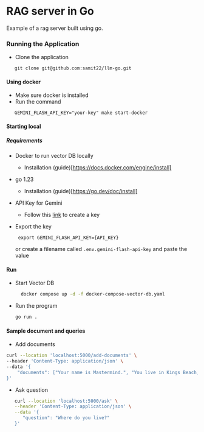 # RAG server in Go
Example of a rag server built using go.


### Running the Application
   - Clone the application
   ```
      git clone git@github.com:samit22/llm-go.git
   ```

#### Using docker
   - Make sure docker is installed
   - Run the command
   ```
      GEMINI_FLASH_API_KEY="your-key" make start-docker
   ```

#### Starting local

##### Requirements
 - Docker to run vector DB locally
    - Installation (guide)[https://docs.docker.com/engine/install]

 - go 1.23
    - Installation (guide)[https://go.dev/doc/install]

 - API Key for Gemini
    - Follow this [link](https://aistudio.google.com/app/) to create a key

 - Export the key
    ```
     export GEMINI_FLASH_API_KEY={API_KEY}
    ```
    or create a filename called `.env.gemini-flash-api-key` and paste the value

#### Run
 - Start Vector DB
    ```bash
      docker compose up -d -f docker-compose-vector-db.yaml
    ```

 - Run the program
    ```bash
    go run .
    ```

#### Sample document and queries
- Add documents
```bash
curl --location 'localhost:5000/add-documents' \
--header 'Content-Type: application/json' \
--data '{
    "documents": ["Your name is Mastermind.", "You live in Kings Beach, Australia.", "You are developed while learning RAG server based on Go for LLMs. "]
}'
```

- Ask question
``` bash
   curl --location 'localhost:5000/ask' \
   --header 'Content-Type: application/json' \
   --data '{
      "question": "Where do you live?"
   }'
```





